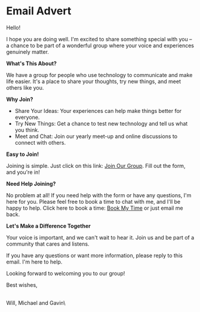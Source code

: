 # Email Advert

Hello!

I hope you are doing well. I'm excited to share something special with you – a chance to be part of a wonderful group where your voice and experiences genuinely matter.

**What's This About?**

We have a group for people who use technology to communicate and make life easier. It's a place to share your thoughts, try new things, and meet others like you.&#x20;

**Why Join?**

* Share Your Ideas: Your experiences can help make things better for everyone.
* Try New Things: Get a chance to test new technology and tell us what you think.
* Meet and Chat: Join our yearly meet-up and online discussions to connect with others.

**Easy to Join!**

Joining is simple. Just click on this link: [Join Our Group](https://forms.office.com/r/BNU5iGgwdc). Fill out the form, and you're in!&#x20;

**Need Help Joining?**&#x20;

No problem at all! If you need help with the form or have any questions, I'm here for you. Please feel free to book a time to chat with me, and I'll be happy to help. Click here to book a time: [Book My Time](https://forms.office.com/r/BNU5iGgwdc) or just email me back.&#x20;

**Let's Make a Difference Together**

Your voice is important, and we can't wait to hear it. Join us and be part of a community that cares and listens.

If you have any questions or want more information, please reply to this email. I'm here to help.

Looking forward to welcoming you to our group!

Best wishes,

\
Will, Michael and Gavin\
